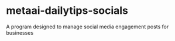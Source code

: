 # metaai-dailytips-socials
A program designed to manage social media engagement posts for businesses
